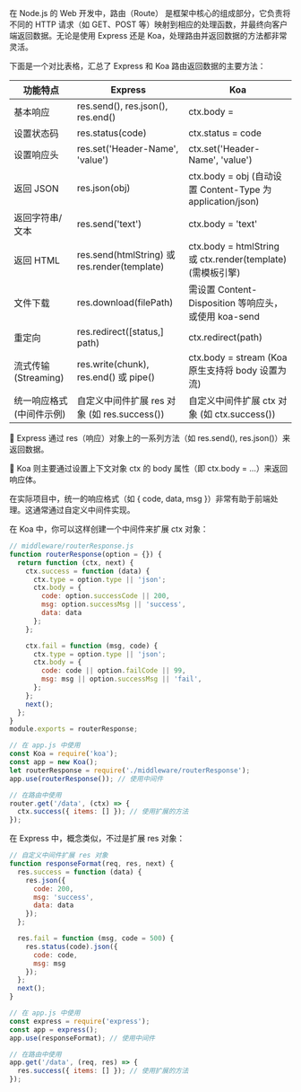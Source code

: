 在 Node.js 的 Web 开发中，路由（Route） 是框架中核心的组成部分，它负责将不同的 HTTP 请求（如 GET、POST 等）映射到相应的处理函数，并最终向客户端返回数据。无论是使用 Express 还是 Koa，处理路由并返回数据的方法都非常灵活。

下面是一个对比表格，汇总了 Express 和 Koa 路由返回数据的主要方法：

|**功能特点**|**Express**|**Koa**|
|--|--|--|
|基本响应|	res.send(), res.json(), res.end()|	ctx.body =|
|设置状态码	|res.status(code)	|ctx.status = code|
|设置响应头	|res.set('Header-Name', 'value')|	ctx.set('Header-Name', 'value')|
|返回 JSON|	res.json(obj)|	ctx.body = obj (自动设置 Content-Type 为 application/json)|
|返回字符串/文本	|res.send('text')|	ctx.body = 'text'|
|返回 HTML|	res.send(htmlString) 或 res.render(template)|	ctx.body = htmlString 或 ctx.render(template) (需模板引擎)|
|文件下载|res.download(filePath)	|需设置 Content-Disposition 等响应头，或使用 koa-send|
|重定向	|res.redirect([status,] path)|	ctx.redirect(path)|
|流式传输 (Streaming)	|res.write(chunk), res.end() 或 pipe()|	ctx.body = stream (Koa 原生支持将 body 设置为流)|
|统一响应格式 (中间件示例)	|自定义中间件扩展 res 对象 (如 res.success())|	自定义中间件扩展 ctx 对象 (如 ctx.success())

🧩 Express 通过 res（响应）对象上的一系列方法（如 res.send(), res.json()）来返回数据。

🧩 Koa 则主要通过设置上下文对象 ctx 的 body 属性（即 ctx.body = ...）来返回响应体。

在实际项目中，统一的响应格式（如 { code, data, msg }）非常有助于前端处理。这通常通过自定义中间件实现。

在 Koa 中，你可以这样创建一个中间件来扩展 ctx 对象：

```javascript
// middleware/routerResponse.js
function routerResponse(option = {}) {
  return function (ctx, next) {
    ctx.success = function (data) {
      ctx.type = option.type || 'json';
      ctx.body = {
        code: option.successCode || 200,
        msg: option.successMsg || 'success',
        data: data
      };
    };

    ctx.fail = function (msg, code) {
      ctx.type = option.type || 'json';
      ctx.body = {
        code: code || option.failCode || 99,
        msg: msg || option.successMsg || 'fail',
      };
    };
    next();
  };
}
module.exports = routerResponse;

// 在 app.js 中使用
const Koa = require('koa');
const app = new Koa();
let routerResponse = require('./middleware/routerResponse');
app.use(routerResponse()); // 使用中间件

// 在路由中使用
router.get('/data', (ctx) => {
  ctx.success({ items: [] }); // 使用扩展的方法
});
```
在 Express 中，概念类似，不过是扩展 res 对象：

```javascript
// 自定义中间件扩展 res 对象
function responseFormat(req, res, next) {
  res.success = function (data) {
    res.json({
      code: 200,
      msg: 'success',
      data: data
    });
  };

  res.fail = function (msg, code = 500) {
    res.status(code).json({
      code: code,
      msg: msg
    });
  };
  next();
}

// 在 app.js 中使用
const express = require('express');
const app = express();
app.use(responseFormat); // 使用中间件

// 在路由中使用
app.get('/data', (req, res) => {
  res.success({ items: [] }); // 使用扩展的方法
});
```